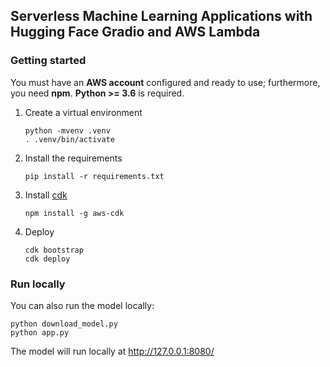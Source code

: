 ## Serverless Machine Learning Applications with Hugging Face Gradio and AWS Lambda

### Getting started

You must have an **AWS account** configured and ready to use; furthermore, you need **npm**.
**Python >= 3.6** is required.
1. Create a virtual environment
   ```shell
   python -mvenv .venv
   . .venv/bin/activate
   ```

2. Install the requirements
    ```shell
   pip install -r requirements.txt
   ```
3. Install [cdk](https://aws.amazon.com/it/cdk/)
   ```shell
   npm install -g aws-cdk
   ```

4. Deploy
   ```shell
   cdk bootstrap
   cdk deploy
   ```

### Run locally

You can also run the model locally:

```shell
python download_model.py
python app.py
```

The model will run locally at http://127.0.0.1:8080/
